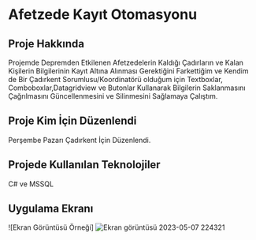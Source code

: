 <h1>Afetzede Kayıt Otomasyonu</h1>

<h2>Proje Hakkında</h2>

Projemde Depremden Etkilenen Afetzedelerin Kaldığı Çadırların ve Kalan Kişilerin Bilgilerinin Kayıt Altına Alınması Gerektiğini Farkettiğim ve Kendim de Bir Çadırkent Sorumlusu/Koordinatörü olduğum için Textboxlar, Comboboxlar,Datagridview ve Butonlar Kullanarak Bilgilerin Saklanmasını Çağrılmasını Güncellenmesini ve Silinmesini Sağlamaya Çalıştım.

<h2>Proje Kim İçin Düzenlendi</h2>

Perşembe Pazarı Çadırkent İçin Düzenlendi.

<h2>Projede Kullanılan Teknolojiler</h2>

C# ve MSSQL

<h2>Uygulama Ekranı</h2>

![Ekran Görüntüsü Örneği]
![Ekran görüntüsü 2023-05-07 224321](https://user-images.githubusercontent.com/93845829/236700429-7c34b17a-eb34-48d3-99bf-8c080784b426.jpg)
